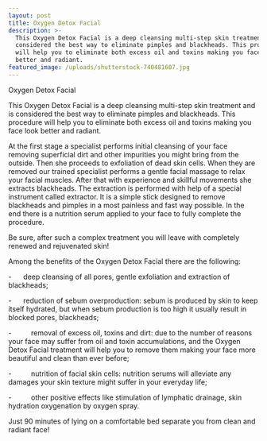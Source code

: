 ```yaml
---
layout: post
title: Oxygen Detox Facial
description: >-
  This Oxygen Detox Facial is a deep cleansing multi-step skin treatment and is
  considered the best way to eliminate pimples and blackheads. This procedure
  will help you to eliminate both excess oil and toxins making you face look
  better and radiant.
featured_image: /uploads/shutterstock-740481607.jpg
---
```


<div><div><div><div><div><div><div><div><div><p>Oxygen Detox Facial</p><p>This Oxygen Detox Facial is a deep cleansing multi-step skin treatment and is considered the best way to eliminate pimples and blackheads. This procedure will help you to eliminate both excess oil and toxins making you face look better and radiant.</p><p>At the first stage a specialist performs initial cleansing of your face removing superficial dirt and other impurities you might bring from the outside. Then she proceeds to exfoliation of dead skin cells. When they are removed our trained specialist performs a gentle facial massage to relax your facial muscles. After that with experience and skillful movements she extracts blackheads. The extraction is performed with help of a special instrument called extractor. It is a simple stick designed to remove blackheads and pimples in a most painless and fast way possible. In the end there is a nutrition serum applied to your face to fully complete the procedure.&nbsp;</p><p>Be sure, after such a complex treatment you will leave with completely renewed and rejuvenated skin!</p><p>Among the benefits of the Oxygen Detox Facial there are the following:</p><p>-&nbsp; &nbsp; &nbsp; deep cleansing of all pores, gentle exfoliation and extraction of blackheads;</p><p>-&nbsp; &nbsp; &nbsp; reduction of sebum overproduction: sebum is produced by skin to keep itself hydrated, but when sebum production is too high it usually result in blocked pores, blackheads;</p><p>-&nbsp; &nbsp; &nbsp; &nbsp; &nbsp; removal of excess oil, toxins and dirt: due to the number of reasons your face may suffer from oil and toxin accumulations, and the Oxygen Detox Facial treatment will help you to remove them making your face more beautiful and clean than ever before;</p><p>-&nbsp; &nbsp; &nbsp; &nbsp; &nbsp; nutrition of facial skin cells: nutrition serums will alleviate any damages your skin texture might suffer in your everyday life;</p><p>-&nbsp; &nbsp; &nbsp; &nbsp; &nbsp; other positive effects like stimulation of lymphatic drainage, skin hydration oxygenation by oxygen spray.</p><p>Just 90 minutes of lying on a comfortable bed separate you from clean and radiant face!&nbsp;</p></div></div></div></div></div></div></div></div></div>
